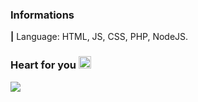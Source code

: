 ### Informations
**|** Language: HTML, JS, CSS, PHP, NodeJS.
### Heart for you <a href="https://allmylinks.com/newly" target="_blank"><img src="https://github.com/newlynameds/newlynameds/blob/master/usedRM/Hi.gif?raw=true" width="20px"></a>
<a href="https://allmylinks.com/newly" target="_blank"><img src="https://discord.c99.nl/widget/theme-3/637228770541043733.png"></a>
